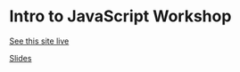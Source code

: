 # Intro to JavaScript Workshop

[See this site live](http://js-intro.kevinjs.com)

[Slides](https://docs.google.com/presentation/d/1XW1Jr3c-RREuuJryFYV-BoKNKNdRzwoxticE2A7ToXc/pub?start=false&loop=false&delayms=86400000)

